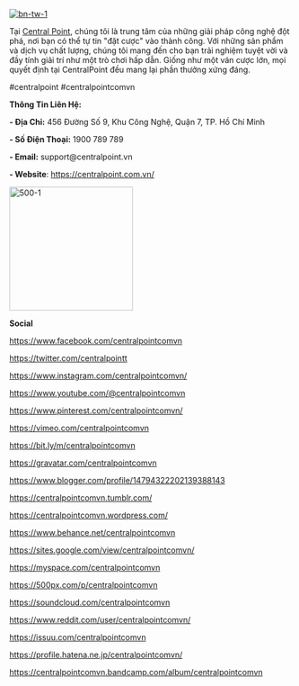 <p><a href="https://ibb.co/x8mgXxt"><img src="https://i.ibb.co/1JsX7Ft/bn-tw-1.jpg" alt="bn-tw-1" border="0" /></a></p>
<p dir="ltr">Tại&nbsp;<a href="https://centralpoint.com.vn/">Central Point</a>, ch&uacute;ng t&ocirc;i l&agrave; trung t&acirc;m của những giải ph&aacute;p c&ocirc;ng nghệ đột ph&aacute;, nơi bạn c&oacute; thể tự tin "đặt cược" v&agrave;o th&agrave;nh c&ocirc;ng. Với những sản phẩm v&agrave; dịch vụ chất lượng, ch&uacute;ng t&ocirc;i mang đến cho bạn trải nghiệm tuyệt vời v&agrave; đầy t&iacute;nh giải tr&iacute; như một tr&ograve; chơi hấp dẫn. Giống như một v&aacute;n cược lớn, mọi quyết định tại CentralPoint đều mang lại phần thưởng xứng đ&aacute;ng.</p>
<p dir="ltr">#centralpoint #centralpointcomvn</p>
<p dir="ltr"><strong>Th&ocirc;ng Tin Li&ecirc;n Hệ:&nbsp;</strong></p>
<p dir="ltr"><strong>- Địa Chỉ:</strong>&nbsp;456 Đường Số 9, Khu C&ocirc;ng Nghệ, Quận 7, TP. Hồ Ch&iacute; Minh</p>
<p dir="ltr"><strong>- Số Điện Thoại:</strong>&nbsp;1900 789 789</p>
<p dir="ltr"><strong>- Email:</strong>&nbsp;support@centralpoint.vn</p>
<p dir="ltr"><strong>- Website</strong>:&nbsp;<a href="https://centralpoint.com.vn/">https://centralpoint.com.vn/</a></p>
<p><a href="https://imgbb.com/"><img src="https://i.ibb.co/mthCTLX/500-1.jpg" alt="500-1" width="220" height="220" border="0" /></a></p>
<p dir="ltr"><strong>Social</strong></p>
<p dir="ltr"><a href="https://www.facebook.com/centralpointcomvn">https://www.facebook.com/centralpointcomvn</a></p>
<p dir="ltr"><a href="https://twitter.com/centralpointt">https://twitter.com/centralpointt</a></p>
<p dir="ltr"><a href="https://www.instagram.com/centralpointcomvn/">https://www.instagram.com/centralpointcomvn/</a></p>
<p dir="ltr"><a href="https://www.youtube.com/@centralpointcomvn">https://www.youtube.com/@centralpointcomvn</a></p>
<p dir="ltr"><a href="https://www.pinterest.com/centralpointcomvn/">https://www.pinterest.com/centralpointcomvn/</a></p>
<p dir="ltr"><a href="https://vimeo.com/centralpointcomvn">https://vimeo.com/centralpointcomvn</a></p>
<p dir="ltr"><a href="https://bit.ly/m/centralpointcomvn">https://bit.ly/m/centralpointcomvn</a></p>
<p dir="ltr"><a href="https://gravatar.com/centralpointcomvn">https://gravatar.com/centralpointcomvn</a></p>
<p dir="ltr"><a href="https://www.blogger.com/profile/14794322202139388143">https://www.blogger.com/profile/14794322202139388143</a></p>
<p dir="ltr"><a href="https://centralpointcomvn.tumblr.com/">https://centralpointcomvn.tumblr.com/</a></p>
<p dir="ltr"><a href="https://centralpointcomvn.wordpress.com/">https://centralpointcomvn.wordpress.com/</a></p>
<p dir="ltr"><a href="https://www.behance.net/centralpointcomvn">https://www.behance.net/centralpointcomvn</a></p>
<p dir="ltr"><a href="https://sites.google.com/view/centralpointcomvn/">https://sites.google.com/view/centralpointcomvn/</a></p>
<p dir="ltr"><a href="https://myspace.com/centralpointcomvn">https://myspace.com/centralpointcomvn</a></p>
<p dir="ltr"><a href="https://500px.com/p/centralpointcomvn">https://500px.com/p/centralpointcomvn</a></p>
<p dir="ltr"><a href="https://soundcloud.com/centralpointcomvn">https://soundcloud.com/centralpointcomvn</a></p>
<p dir="ltr"><a href="https://www.reddit.com/user/centralpointcomvn/">https://www.reddit.com/user/centralpointcomvn/</a></p>
<p dir="ltr"><a href="https://issuu.com/centralpointcomvn">https://issuu.com/centralpointcomvn</a></p>
<p dir="ltr"><a href="https://profile.hatena.ne.jp/centralpointcomvn/">https://profile.hatena.ne.jp/centralpointcomvn/</a></p>
<p dir="ltr"><a href="https://centralpointcomvn.bandcamp.com/album/centralpointcomvn">https://centralpointcomvn.bandcamp.com/album/centralpointcomvn</a></p>